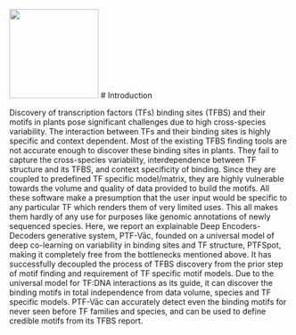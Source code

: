 <img src="Figure 11.png" width="160">
# Introduction

Discovery of transcription factors (TFs) binding sites (TFBS) and their motifs in plants pose significant challenges due to high cross-species variability. The interaction between TFs and their binding sites is highly specific and context dependent. Most of the existing TFBS finding tools are not accurate enough to discover these binding sites in plants. They fail to capture the cross-species variability, interdependence between TF structure and its TFBS, and context specificity of binding. Since they are coupled to predefined TF specific model/matrix, they are highly vulnerable towards the volume and quality of data provided to build the motifs. All these software make a presumption that the user input would be specific to any particular TF which renders them of very limited uses. This all makes them hardly of any use for purposes like genomic annotations of newly sequenced species. Here, we report an explainable Deep Encoders-Decoders generative system, PTF-Vāc, founded on a universal model of deep co-learning on variability in binding sites and TF structure, PTFSpot, making it completely free from the bottlenecks mentioned above. It has successfully decoupled the process of TFBS discovery from the prior step of motif finding and requirement of TF specific motif models. Due to the universal model for TF:DNA interactions as its guide, it can discover the binding motifs in total independence from data volume, species and TF specific models. PTF-Vāc can accurately detect even the binding motifs for never seen before TF families and species, and can be used to define credible motifs from its TFBS report.
